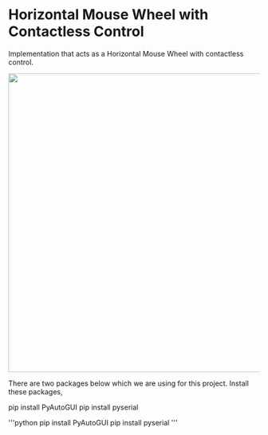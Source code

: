 # Horizontal Mouse Wheel with Contactless Control

Implementation that acts as a Horizontal Mouse Wheel with contactless control. 

<p align="center">
  <img width="600" src="https://github.com/oreitor/contactless-horizontal-mouse-wheel-control/blob/master/HMW.gif">
</p>

There are two packages below which we are using for this project. Install these packages,

pip install PyAutoGUI
pip install pyserial

'''python
pip install PyAutoGUI
pip install pyserial
'''
